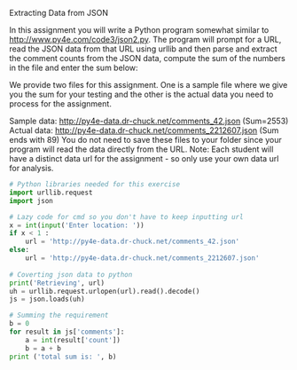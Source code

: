 Extracting Data from JSON

In this assignment you will write a Python program somewhat similar to http://www.py4e.com/code3/json2.py. 
The program will prompt for a URL, read the JSON data from that URL using urllib and then parse and extract the comment counts from the JSON data, compute the sum of the numbers in the file and enter the sum below:

We provide two files for this assignment. One is a sample file where we give you the sum for your testing and the other is the actual data you need to process for the assignment.

  Sample data: http://py4e-data.dr-chuck.net/comments_42.json (Sum=2553)
  Actual data: http://py4e-data.dr-chuck.net/comments_2212607.json (Sum ends with 89)
You do not need to save these files to your folder since your program will read the data directly from the URL. Note: Each student will have a distinct data url for the assignment - so only use your own data url for analysis.


```python
# Python libraries needed for this exercise
import urllib.request
import json

# Lazy code for cmd so you don't have to keep inputting url
x = int(input('Enter location: '))
if x < 1 : 
    url = 'http://py4e-data.dr-chuck.net/comments_42.json'
else: 
    url = 'http://py4e-data.dr-chuck.net/comments_2212607.json'
  
# Coverting json data to python   
print('Retrieving', url)
uh = urllib.request.urlopen(url).read().decode()
js = json.loads(uh)

# Summing the requirement
b = 0
for result in js['comments']:
    a = int(result['count'])
    b = a + b
print ('total sum is: ', b)
```
